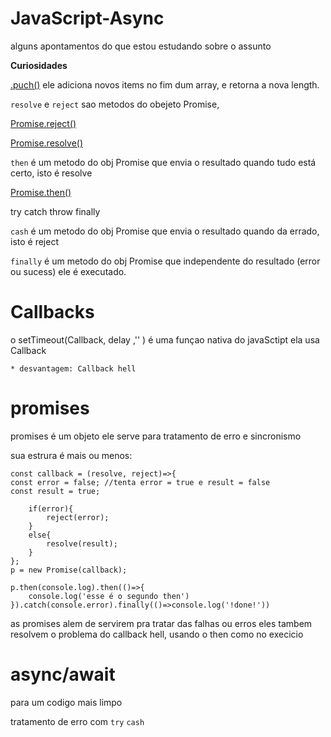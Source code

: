 # JavaScript-Async
alguns apontamentos do que estou estudando sobre o assunto

**Curiosidades**

<a href="https://www.w3schools.com/jsref/jsref_push.asp">.puch()</a> ele adiciona novos items no fim dum array, e retorna a nova length.

```resolve``` e ```reject``` sao metodos do obejeto Promise,

<a href="https://developer.mozilla.org/fr/docs/Web/JavaScript/Reference/Objets_globaux/Promise/reject">Promise.reject()</a>

<a href="https://developer.mozilla.org/fr/docs/Web/JavaScript/Reference/Objets_globaux/Promise/resolve">Promise.resolve()</a> 

```then``` é um metodo do obj Promise que envia o resultado quando tudo está certo, isto é resolve 

<a href="https://developer.mozilla.org/fr/docs/Web/JavaScript/Reference/Objets_globaux/Promise/then">Promise.then()</a>  


try catch throw finally 

```cash``` é um metodo do obj Promise que envia o resultado quando da errado, isto é reject

```finally``` é um metodo do obj Promise que independente do resultado (error ou sucess) ele é executado.  

# Callbacks

o setTimeout(Callback, delay ,'' ) é uma funçao nativa do javaSctipt ela usa Callback

	* desvantagem: Callback hell

# promises 

promises é um objeto ele serve para tratamento de erro e sincronismo

sua estrura é mais ou menos:

```
const callback = (resolve, reject)=>{
const error = false; //tenta error = true e result = false  
const result = true;

	if(error){
		reject(error);
	}
	else{
		resolve(result);
	}
};
p = new Promise(callback);

p.then(console.log).then(()=>{
	console.log('esse é o segundo then')
}).catch(console.error).finally(()=>console.log('!done!'))
```
as promises alem de servirem pra tratar das falhas ou erros eles tambem resolvem o problema do callback hell, usando o then como no execicio

# async/await

para um codigo mais limpo 

tratamento de erro com ```try``` ```cash```
